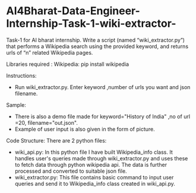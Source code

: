 # AI4Bharat-Data-Engineer-Internship-Task-1-wiki-extractor-
Task-1 for AI bharat internship.  Write a script (named “wiki_extractor.py”) that performs a Wikipedia search using the provided keyword, and returns urls of “n” related Wikipedia pages. 


Libraries required :
Wikipedia: pip install wikipedia


Instructions:

* Run wiki_extractor.py. Enter keyword ,number of urls you want and json filename.

Sample:
* There is also a demo file made for keyword="History of India" ,no of url =20, filename="out.json". 
* Example of user input is also given in the form of picture.



Code Structure:
There are 2 python files:

* wiki_api.py: In this python file I have built Wikipedia_info class. It handles user's queries made through wiki_extractor.py and uses these to fetch data through python wikipedia api. The data is further processed and converted to suitable json file.
* wiki_extractor.py: This file contains basic command to input user queries and send it to Wikipedia_info class created in wiki_api.py.





